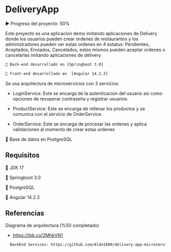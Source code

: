 
# DeliveryApp

▶️ Progreso del proyecto: 50%

Este proyecto es una aplicacion demo imitando aplicaciones de Delivery donde los usuarios pueden crear ordenes de restaurantes y los administradores pueden ver estas ordenes en 4 estatus: Pendientes, Aceptados, Enviados, Cancelados, estos mismos pueden aceptar ordenes o cancelarlas imitando aplicaciones de delivery

```bash
🔧 Back-end desarrollado en [Springboot 3.0]

🔧 Front-end desarrollado en  [Angular 14.2.3]
```

Se usa arquitectura de microservicios con 3 servicios:

- LoginService: Este se encarga de la autenticacion del usuario asi como opciones de recuperar contraseña y registrar usuarios.

- ProductService: Este se encarga de rellenar los productos y se comunica con el servicio de OrderService.

- OrderService: Este se encarga de procesar las ordenes y aplica validaciones al momento de crear estas ordenes

🔧 Base de datos en PostgreSQL






## Requisitos

📏 JDK 17

📏 Springboot 3.0

📏 PostgreSQL

📏 Angular 14.2.3





## Referencias

Diagrama de arquitectura (%50 completado)


- https://ibb.co/2MhkVN1


```bash
  BackEnd Services: https://github.com/Aldo1609/delivery-app-microservices 
```





